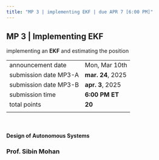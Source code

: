 ```yaml
---
title: "MP 3 | implementing EKF | due APR 7 [6:00 PM]" 
---
```


## MP 3 | Implementing EKF

implementing an **EKF** and estimating the position 

| | |
| --- | ----------- |
| announcement date | Mon, Mar 10th |
| submission date MP3-A	| **mar. 24**, 2025 |
| submission date MP3-B	| **apr. 3**, 2025 |
| submission time	| **6:00 PM ET** |
| total points	 | **20** |
||

<br>

#### **Design of Autonomous Systems** 
### Prof. **Sibin Mohan**